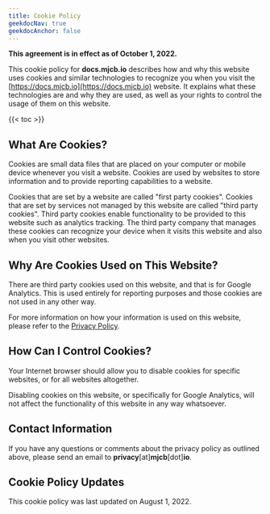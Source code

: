 ```yaml
---
title: Cookie Policy
geekdocNav: true
geekdocAnchor: false
---
```


**This agreement is in effect as of October 1, 2022.**

This cookie policy for **docs.mjcb.io** describes how and why this website uses cookies and similar technologies to recognize you when you visit the [https://docs.mjcb.io](https://docs.mjcb.io) website. It explains what these technologies are and why they are used, as well as your rights to control the usage of them on this website.

{{< toc >}}

## What Are Cookies?

Cookies are small data files that are placed on your computer or mobile device whenever you visit a website. Cookies are used by websites to store information and to provide reporting capabilities to a website.

Cookies that are set by a website are called "first party cookies". Cookies that are set by services not managed by this website are called "third party cookies". Third party cookies enable functionality to be provided to this website such as analytics tracking. The third party company that manages these cookies can recognize your device when it visits this website and also when you visit other websites.

## Why Are Cookies Used on This Website?

There are third party cookies used on this website, and that is for Google Analytics. This is used entirely for reporting purposes and those cookies are not used in any other way.

For more information on how your information is used on this website, please refer to the [Privacy Policy](/privacy-policy).

## How Can I Control Cookies?

Your Internet browser should allow you to disable cookies for specific websites, or for all websites altogether.

Disabling cookies on this website, or specifically for Google Analytics, will not affect the functionality of this website in any way whatsoever.

## Contact Information

If you have any questions or comments about the privacy policy as outlined above, please send an email to **privacy**[at]**mjcb**[dot]**io**.

## Cookie Policy Updates

This cookie policy was last updated on August 1, 2022.
